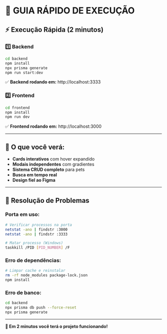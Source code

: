 # 🚀 GUIA RÁPIDO DE EXECUÇÃO

## ⚡ **Execução Rápida (2 minutos)**

### **1️⃣ Backend**
```bash
cd backend
npm install
npx prisma generate
npm run start:dev
```
✅ **Backend rodando em:** http://localhost:3333

### **2️⃣ Frontend** 
```bash
cd frontend  
npm install
npm run dev
```
✅ **Frontend rodando em:** http://localhost:3000

---

## 🎯 **O que você verá:**

- **Cards interativos** com hover expandido
- **Modais independentes** com gradientes
- **Sistema CRUD completo** para pets
- **Busca em tempo real** 
- **Design fiel ao Figma**

---

## 🐛 **Resolução de Problemas**

### **Porta em uso:**
```bash
# Verificar processos na porta
netstat -ano | findstr :3000
netstat -ano | findstr :3333

# Matar processo (Windows)
taskkill /PID [PID_NUMBER] /F
```

### **Erro de dependências:**
```bash
# Limpar cache e reinstalar
rm -rf node_modules package-lock.json
npm install
```

### **Erro de banco:**
```bash
cd backend
npx prisma db push --force-reset
npx prisma generate
```

---

**🎉 Em 2 minutos você terá o projeto funcionando!**
